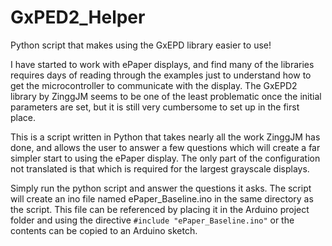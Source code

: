 # GxPED2_Helper
Python script that makes using the GxEPD library easier to use!

I have started to work with ePaper displays, and find many of the libraries requires days of reading through the examples just to understand how to get the microcontroller to communicate with the display.  The GxEPD2 library by ZinggJM seems to be one of the least problematic once the initial parameters are set, but it is still very cumbersome to set up in the first place.

This is a script written in Python that takes nearly all the work ZinggJM has done, and allows the user to answer a few questions which will create a far simpler start to using the ePaper display.  The only part of the configuration not translated is that which is required for the largest grayscale displays.

Simply run the python script and answer the questions it asks.  The script will create an ino file named ePaper_Baseline.ino in the same directory as the script.  This file can be referenced by placing it in the Arduino project folder and using the directive ```#include "ePaper_Baseline.ino"``` or the contents can be copied to an Arduino sketch.
